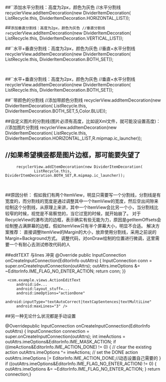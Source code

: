 ##``添加水平分割线：高度为2px，颜色为灰色
         //水平分割线
         recyclerView.addItemDecoration(new DividerItemDecoration(
                 ListRecycle.this, DividerItemDecoration.HORIZONTAL_LIST));
<br>

##``添加垂直分割线：高度为2px，颜色为灰色
     //垂直分割线
     re``cyclerView.addItemDecoration(new DividerItemDecoration(
                 ListRecycle.this, DividerItemDecoration.VERTICAL_LIST));
<br>
                 
##``水平+垂直分割线：高度为2px，颜色为灰色
       //垂直+水平分割线
       recyclerView.addItemDecoration(new DividerItemDecoration(
                 ListRecycle.this, DividerItemDecoration.BOTH_SET));

<br>

##``水平+垂直分割线：高度为2px，颜色为灰色
       //垂直+水平分割线
       recyclerView.addItemDecoration(new DividerItemDecoration(
                 ListRecycle.this, DividerItemDecoration.BOTH_SET));
<br>                 
                 
##``带颜色的分割线
     //添加带颜色分割线
     recyclerView.addItemDecoration(new DividerItemDecoration(
                 ListRecycle.this, DividerItemDecoration.BOTH_SET,5,Color.BLUE));

##自定义图片的分割线(图片必须有高度，比如说Xml文件，就可能没设置高度)：
     //添加图片分割线
     recyclerView.addItemDecoration(new DividerItemDecoration(
                 ListRecycle.this, DividerItemDecoration.HORIZONTAL_LIST,R.mipmap.ic_launcher));
<br>

##  //如果希望横竖都是图片边框，那可能要失望了
         recyclerView.addItemDecoration(new DividerItemDecoration(
                 ListRecycle.this, DividerItemDecoration.BOTH_SET,R.mipmap.ic_launcher));
<br>

##原因分析：
 假如我们有两个ItemView，明显只需要写一个分割线，分割线是有宽度的，而分割线的宽度是通过调整其中一个ItemView的宽度，然后空出间隙来绘制这个分割线，从原理上来讲，其中一个ItemView会比另一个小，当分割线比较窄的时候，视觉是不易察觉的，当它过宽的时候，就开始崩了。
 对于RecycleView的瀑布流的边框，表示确实有些无能为力，原因是getItemOffsets会绘制整占满屏幕的边框，假如ItemView只有半个屏幕大小，明显不合适。
 解决方案推荐：
 直接调整ItemView的Margin的大小，放弃使用分割线，采用之前说的Margin+Background方式。
 调整代码，对onDraw绘制的位置进行微调，这里需要一个有耐心去测试修改代码的人
<br> 

 ##editTEXT 与lines 冲突
    @Override
     public InputConnection onCreateInputConnection(EditorInfo outAttrs)
     {
         InputConnection conn = super.onCreateInputConnection(outAttrs);
         outAttrs.imeOptions &= ~EditorInfo.IME_FLAG_NO_ENTER_ACTION;
         return conn;
     }}
     
     <com.example.views.ActionEditText
         android:id=...
         android:layout_stuff=...
         android:imeOptions="actionDone"
         android:inputType="textAutoCorrect|textCapSentences|textMultiLine"
         android:maxLines="3" />
##另一种无论什么状况都是手动设置

 @Overridepublic InputConnection onCreateInputConnection(EditorInfo outAttrs) {
     InputConnection connection = super.onCreateInputConnection(outAttrs);
     int imeActions = outAttrs.imeOptions&EditorInfo.IME_MASK_ACTION;
     if ((imeActions&EditorInfo.IME_ACTION_DONE) != 0) {
         // clear the existing action
         outAttrs.imeOptions ^= imeActions;
         // set the DONE action
         outAttrs.imeOptions |= EditorInfo.IME_ACTION_DONE;//动态设置自己需要的
     }
     if ((outAttrs.imeOptions&EditorInfo.IME_FLAG_NO_ENTER_ACTION) != 0) {
         outAttrs.imeOptions &= ~EditorInfo.IME_FLAG_NO_ENTER_ACTION;
     }
     return connection;}